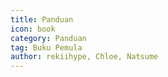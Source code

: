 ```yaml
---
title: Panduan
icon: book
category: Panduan
tag: Buku Pemula
author: rekiihype, Chloe, Natsume
---
```


<AutoCatalog />